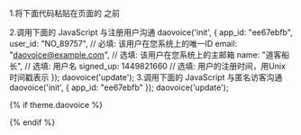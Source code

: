 1.将下面代码粘贴在页面的 </head> 之前
<script>(function(i,s,o,g,r,a,m){i["DaoVoiceObject"]=r;i[r]=i[r]||function(){(i[r].q=i[r].q||[]).push(arguments)},i[r].l=1*new Date();a=s.createElement(o),m=s.getElementsByTagName(o)[0];a.async=1;a.src=g;a.charset="utf-8";m.parentNode.insertBefore(a,m)})(window,document,"script",('https:' == document.location.protocol ? 'https:' : 'http:') + "//widget.daovoice.io/widget/ee67ebfb.js","daovoice")</script>
2.调用下面的 JavaScript 与注册用户沟通
daovoice('init', {
  app_id: "ee67ebfb",
  user_id: "NO_89757", // 必填: 该用户在您系统上的唯一ID
  email: "daovoice@example.com", // 选填:  该用户在您系统上的主邮箱
  name: "道客船长", // 选填: 用户名
  signed_up: 1449821660 // 选填: 用户的注册时间，用Unix时间戳表示
});
daovoice('update');
3.调用下面的 JavaScript 与匿名访客沟通
daovoice('init', {
  app_id: "ee67ebfb"
});
daovoice('update');



{% if theme.daovoice %}
  <script>
  (function(i,s,o,g,r,a,m){i["DaoVoiceObject"]=r;i[r]=i[r]||function(){(i[r].q=i[r].q||[]).push(arguments)},i[r].l=1*new Date();a=s.createElement(o),m=s.getElementsByTagName(o)[0];a.async=1;a.src=g;a.charset="utf-8";m.parentNode.insertBefore(a,m)})(window,document,"script",('https:' == document.location.protocol ? 'https:' : 'http:') + "//widget.daovoice.io/widget/ee67ebfb.js","daovoice")
  daovoice('init', {
      app_id: "{{theme.daovoice_app_id}}"
    });
  daovoice('update');
  </script>
{% endif %}
